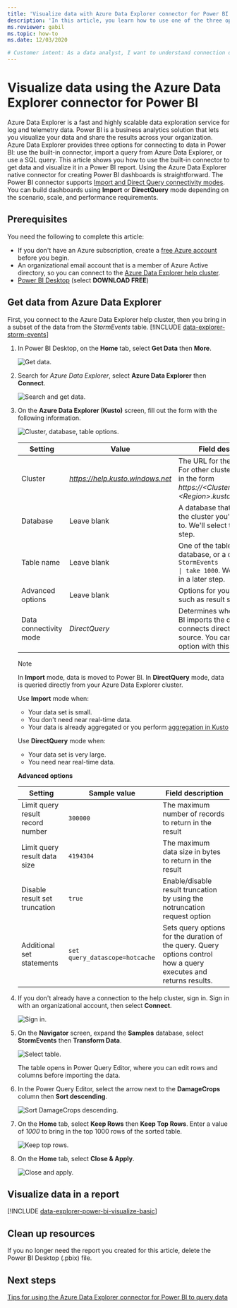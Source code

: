 ```yaml
---
title: 'Visualize data with Azure Data Explorer connector for Power BI'
description: 'In this article, you learn how to use one of the three options for visualizing data in Power BI: the Power BI connector for Azure Data Explorer.'
ms.reviewer: gabil
ms.topic: how-to
ms.date: 12/03/2020

# Customer intent: As a data analyst, I want to understand connection options in Power BI so I can choose the option most appropriate to my scenario. I also want to visualize my data for additional insights
---
```


# Visualize data using the Azure Data Explorer connector for Power BI

Azure Data Explorer is a fast and highly scalable data exploration service for log and telemetry data. Power BI is a business analytics solution that lets you visualize your data and share the results across your organization. Azure Data Explorer provides three options for connecting to data in Power BI: use the built-in connector, import a query from Azure Data Explorer, or use a SQL query. This article shows you how to use the built-in connector to get data and visualize it in a Power BI report. Using the Azure Data Explorer native connector for creating Power BI dashboards is straightforward. The Power BI connector supports [Import and Direct Query connectivity modes](/power-bi/desktop-directquery-about). You can build dashboards using **Import** or **DirectQuery** mode depending on the scenario, scale, and performance requirements. 

## Prerequisites

You need the following to complete this article:

* If you don't have an Azure subscription, create a [free Azure account](https://azure.microsoft.com/free/) before you begin.
* An organizational email account that is a member of Azure Active directory, so you can connect to the [Azure Data Explorer help cluster](https://dataexplorer.azure.com/clusters/help/databases/samples).
* [Power BI Desktop](https://powerbi.microsoft.com/get-started/) (select **DOWNLOAD FREE**)

## Get data from Azure Data Explorer

First, you connect to the Azure Data Explorer help cluster, then you bring in a subset of the data from the *StormEvents* table. [!INCLUDE [data-explorer-storm-events](includes/data-explorer-storm-events.md)]

1. In Power BI Desktop, on the **Home** tab, select **Get Data** then **More**.

    ![Get data.](media/power-bi-connector/get-data-more.png)

1. Search for *Azure Data Explorer*, select **Azure Data Explorer** then **Connect**.

    ![Search and get data.](media/power-bi-connector/search-get-data.png)

1. On the **Azure Data Explorer (Kusto)** screen, fill out the form with the following information.

    ![Cluster, database, table options.](media/power-bi-connector/cluster-database-table.png)

    | Setting | Value | Field description
    |---|---|---
    | Cluster | *https://help.kusto.windows.net* | The URL for the help cluster. For other clusters, the URL is in the form *https://\<ClusterName\>.\<Region\>.kusto.windows.net*. |
    | Database | Leave blank | A database that is hosted on the cluster you're connecting to. We'll select this in a later step. |
    | Table name | Leave blank | One of the tables in the database, or a query like <code>StormEvents \| take 1000</code>. We'll select this in a later step. |
    | Advanced options | Leave blank | Options for your queries, such as result set size.
    | Data connectivity mode | *DirectQuery* | Determines whether Power BI imports the data or connects directly to the data source. You can use either option with this connector. |

    > [!NOTE]
    > In **Import** mode, data is moved to Power BI. In **DirectQuery** mode, data is queried directly from your Azure Data Explorer cluster.
    >
    > Use **Import** mode when:
    >
    > * Your data set is small.
    > * You don't need near real-time data.
    > * Your data is already aggregated or you perform [aggregation in Kusto](./kusto/query/aggregation-functions.md)
    >
    > Use **DirectQuery** mode when:
    >
    > * Your data set is very large.
    > * You need near real-time data.

    **Advanced options**

    | Setting | Sample value | Field description
    |---|---|---
    | Limit query result record number| `300000` | The maximum number of records to return in the result |
    | Limit query result data size | `4194304` | The maximum data size in bytes to return in the result |
    | Disable result set truncation | `true` | Enable/disable result truncation by using the notruncation request option |
    | Additional set statements | `set query_datascope=hotcache` | Sets query options for the duration of the query. Query options control how a query executes and returns results. |

1. If you don't already have a connection to the help cluster, sign in. Sign in with an organizational account, then select **Connect**.

    ![Sign in.](media/power-bi-connector/sign-in.png)

1. On the **Navigator** screen, expand the **Samples** database, select **StormEvents** then **Transform Data**.

    ![Select table.](media/power-bi-connector/select-table.png)

    The table opens in Power Query Editor, where you can edit rows and columns before importing the data.

1. In the Power Query Editor, select the arrow next to the **DamageCrops** column then **Sort descending**.

    ![Sort DamageCrops descending.](media/power-bi-connector/sort-descending.png)

1. On the **Home** tab, select **Keep Rows** then **Keep Top Rows**. Enter a value of *1000* to bring in the top 1000 rows of the sorted table.

    ![Keep top rows.](media/power-bi-connector/keep-top-rows.png)

1. On the **Home** tab, select **Close & Apply**.

    ![Close and apply.](media/power-bi-connector/close-apply.png)

## Visualize data in a report

[!INCLUDE [data-explorer-power-bi-visualize-basic](includes/data-explorer-power-bi-visualize-basic.md)]

## Clean up resources

If you no longer need the report you created for this article, delete the Power BI Desktop (.pbix) file.

## Next steps

[Tips for using the Azure Data Explorer connector for Power BI to query data](power-bi-best-practices.md#tips-for-using-the-azure-data-explorer-connector-for-power-bi-to-query-data)